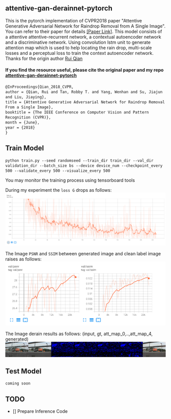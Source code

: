 ## attentive-gan-derainnet-pytorch

This is the pytorch implementation of CVPR2018 paper "Attentive Generative Adversarial Network for Raindrop Removal from A Single Image". You can refer to their paper for details [[Paper Link]](https://arxiv.org/abs/1711.10098). This model consists of a attentive attentive-recurrent network, a contextual autoencoder network and a discriminative network. Using convolution lstm unit to generate attention map which is used to help locating the rain drop, multi-scale losses and a perceptual loss to train the context autoencoder network. Thanks for the origin author [Rui Qian](https://github.com/rui1996)

#### If you find the resource useful, please cite the original paper and my repo [attentive-gan-derainnet-pytorch](https://github.com/cskkxjk/attentive-gan-derainnet-pytorch) 

```
@InProceedings{Qian_2018_CVPR,
author = {Qian, Rui and Tan, Robby T. and Yang, Wenhan and Su, Jiajun and Liu, Jiaying},
title = {Attentive Generative Adversarial Network for Raindrop Removal From a Single Image},
booktitle = {The IEEE Conference on Computer Vision and Pattern Recognition (CVPR)},
month = {June},
year = {2018}
}
```
## Train Model
```
python train.py --seed randomseed --train_dir train_dir --val_dir validation_dir --batch_size bs --device device_num --checkpoint_every 500 --validate_every 500 --visualize_every 500
```
You may monitor the training process using tensorboard tools

During my experiment the `loss G` drops as follows:  
![loss_g](./READMEIMAGE/loss_g.png)

The Image `PSNR` and `SSIM` between generated image and clean label image raises as follows:  
![Image_PSNR_SSIM](./READMEIMAGE/metric.png)

The Image derain results as follows:
(input, gt, att_map_0,..,att_map_4, generated)
![Image_Deraindrop](./READMEIMAGE/individualImage.png)

## Test Model
```
coming soon
```

## TODO
- [] Prepare Inference Code

